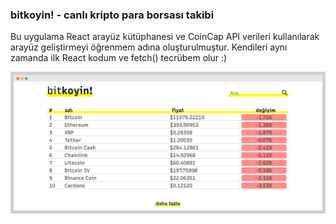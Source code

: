 ### bitkoyin! - canlı kripto para borsası takibi

Bu uygulama React arayüz kütüphanesi ve CoinCap API verileri kullanılarak arayüz geliştirmeyi öğrenmem adına oluşturulmuştur. Kendileri aynı zamanda ilk React kodum ve fetch() tecrübem olur :)


![react-bitkoyin](https://raw.githubusercontent.com/abidinkofficial/react-bitkoyin/master/react-bitkoyin-2.png "bitkoyin!")
